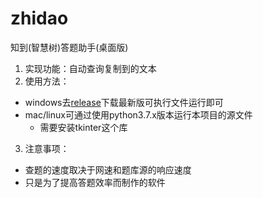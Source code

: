 # zhidao
知到(智慧树)答题助手(桌面版)

1. 实现功能：自动查询复制到的文本
2. 使用方法：
  - windows去[release](https://github.com/ddddyyyy/zhidao/releases/latest)下载最新版可执行文件运行即可
  - mac/linux可通过使用python3.7.x版本运行本项目的源文件
    * 需要安装tkinter这个库
3. 注意事项：
  - 查题的速度取决于网速和题库源的响应速度
  - 只是为了提高答题效率而制作的软件
